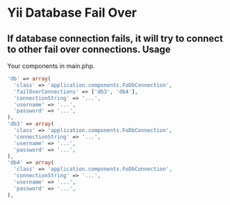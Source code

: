 # Yii Database Fail Over
If database connection fails, it will try to connect to other fail over connections.
Usage
--------------------------
Your components in main.php.
```php
'db' => array(
  'class' => 'application.components.FoDbConnection',
  'failOverConnections' => ['db3', 'db4'],
  'connectionString' => '...',
  'username' => '...',
  'password' => '...',
),
'db3' => array(
  'class' => 'application.components.FoDbConnection',
  'connectionString' => '...',
  'username' => '...',
  'password' => '...',
),
'db4' => array(
  'class' => 'application.components.FoDbConnection',
  'connectionString' => '...',
  'username' => '...',
  'password' => '...',
),
```

